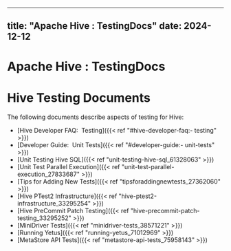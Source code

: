 ---

title: "Apache Hive : TestingDocs"
date: 2024-12-12
----------------

# Apache Hive : TestingDocs

# Hive Testing Documents

The following documents describe aspects of testing for Hive:

* [Hive Developer FAQ:  Testing]({{< ref "#hive-developer-faq:- testing" >}})
* [Developer Guide:  Unit Tests]({{< ref "#developer-guide:- unit-tests" >}})
* [Unit Testing Hive SQL]({{< ref "unit-testing-hive-sql_61328063" >}})
* [Unit Test Parallel Execution]({{< ref "unit-test-parallel-execution_27833687" >}})
* [Tips for Adding New Tests]({{< ref "tipsforaddingnewtests_27362060" >}})
* [Hive PTest2 Infrastructure]({{< ref "hive-ptest2-infrastructure_33295254" >}})
* [Hive PreCommit Patch Testing]({{< ref "hive-precommit-patch-testing_33295252" >}})
* [MiniDriver Tests]({{< ref "minidriver-tests_38571221" >}})
* [Running Yetus]({{< ref "running-yetus_71012969" >}})
* [MetaStore API Tests]({{< ref "metastore-api-tests_75958143" >}})

